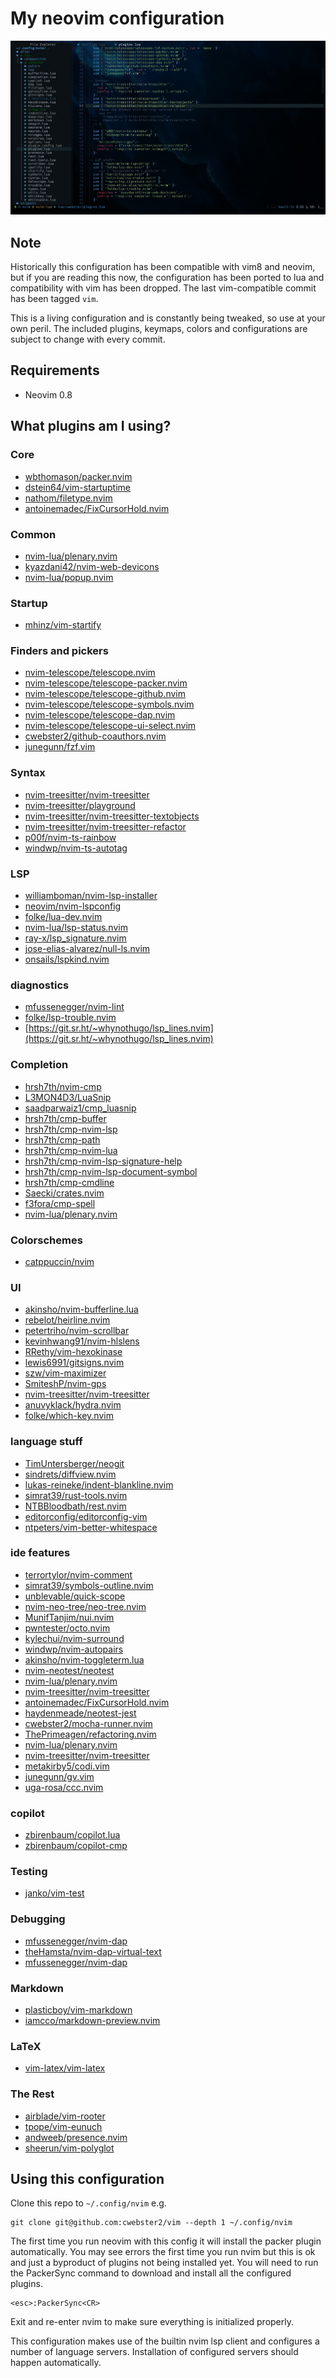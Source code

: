 # My neovim configuration

![image](https://raw.githubusercontent.com/cwebster2/vim/nvim-lua/.images/screenshot.png)

## Note
Historically this configuration has been compatible with vim8 and neovim, but if you are
reading this now, the configuration has been ported to lua and compatibility
with vim has been dropped.  The last vim-compatible commit has been tagged `vim`.

This is a living configuration and is constantly being tweaked, so use at your
own peril.  The included plugins, keymaps, colors and configurations are subject
to change with every commit.

## Requirements

- Neovim 0.8

## What plugins am I using?

### Core
 - [wbthomason/packer.nvim](https://github.com/wbthomason/packer.nvim)
 - [dstein64/vim-startuptime](https://github.com/dstein64/vim-startuptime)
 - [nathom/filetype.nvim](https://github.com/nathom/filetype.nvim)
 - [antoinemadec/FixCursorHold.nvim](https://github.com/antoinemadec/FixCursorHold.nvim)

### Common
- [nvim-lua/plenary.nvim](https://github.com/nvim-lua/plenary.nvim)
- [kyazdani42/nvim-web-devicons](https://github.com/kyazdani42/nvim-web-devicons)
- [nvim-lua/popup.nvim](https://github.com/nvim-lua/popup.nvim)

### Startup
 - [mhinz/vim-startify](https://github.com/mhinz/vim-startify)

### Finders and pickers
 - [nvim-telescope/telescope.nvim](https://github.com/nvim-telescope/telescope.nvim)
 - [nvim-telescope/telescope-packer.nvim](https://github.com/nvim-telescope/telescope-packer.nvim)
 - [nvim-telescope/telescope-github.nvim](https://github.com/nvim-telescope/telescope-github.nvim)
 - [nvim-telescope/telescope-symbols.nvim](https://github.com/nvim-telescope/telescope-symbols.nvim)
 - [nvim-telescope/telescope-dap.nvim](https://github.com/nvim-telescope/telescope-dap.nvim)
 - [nvim-telescope/telescope-ui-select.nvim](https://github.com/nvim-telescope/telescope-ui-select.nvim)
 - [cwebster2/github-coauthors.nvim](https://github.com/cwebster2/github-coauthors.nvim)
 - [junegunn/fzf.vim](https://github.com/junegunn/fzf.vim)

### Syntax
 - [nvim-treesitter/nvim-treesitter](https://github.com/nvim-treesitter/nvim-treesitter)
 - [nvim-treesitter/playground](https://github.com/nvim-treesitter/playground)
 - [nvim-treesitter/nvim-treesitter-textobjects](https://github.com/nvim-treesitter/nvim-treesitter-textobjects)
 - [nvim-treesitter/nvim-treesitter-refactor](https://github.com/nvim-treesitter/nvim-treesitter-refactor)
 - [p00f/nvim-ts-rainbow](https://github.com/p00f/nvim-ts-rainbow)
 - [windwp/nvim-ts-autotag](https://github.com/windwp/nvim-ts-autotag)

### LSP
 - [williamboman/nvim-lsp-installer](https://github.com/williamboman/nvim-lsp-installer)
 - [neovim/nvim-lspconfig](https://github.com/neovim/nvim-lspconfig)
 - [folke/lua-dev.nvim](https://github.com/folke/lua-dev.nvim)
 - [nvim-lua/lsp-status.nvim](https://github.com/nvim-lua/lsp-status.nvim)
 - [ray-x/lsp_signature.nvim](https://github.com/ray-x/lsp_signature.nvim)
 - [jose-elias-alvarez/null-ls.nvim](https://github.com/jose-elias-alvarez/null-ls.nvim)
 - [onsails/lspkind.nvim](https://github.com/onsails/lspkind.nvim)

### diagnostics
 - [mfussenegger/nvim-lint](https://github.com/mfussenegger/nvim-lint)
 - [folke/lsp-trouble.nvim](https://github.com/folke/lsp-trouble.nvim)
 - [https://git.sr.ht/~whynothugo/lsp_lines.nvim](https://git.sr.ht/~whynothugo/lsp_lines.nvim)

### Completion
 - [hrsh7th/nvim-cmp](https://github.com/hrsh7th/nvim-cmp)
 - [L3MON4D3/LuaSnip](https://github.com/L3MON4D3/LuaSnip)
 - [saadparwaiz1/cmp_luasnip](https://github.com/saadparwaiz1/cmp_luasnip)
 - [hrsh7th/cmp-buffer](https://github.com/hrsh7th/cmp-buffer)
 - [hrsh7th/cmp-nvim-lsp](https://github.com/hrsh7th/cmp-nvim-lsp)
 - [hrsh7th/cmp-path](https://github.com/hrsh7th/cmp-path)
 - [hrsh7th/cmp-nvim-lua](https://github.com/hrsh7th/cmp-nvim-lua)
 - [hrsh7th/cmp-nvim-lsp-signature-help](https://github.com/hrsh7th/cmp-nvim-lsp-signature-help)
 - [hrsh7th/cmp-nvim-lsp-document-symbol](https://github.com/hrsh7th/cmp-nvim-lsp-document-symbol)
 - [hrsh7th/cmp-cmdline](https://github.com/hrsh7th/cmp-cmdline)
 - [Saecki/crates.nvim](https://github.com/Saecki/crates.nvim)
 - [f3fora/cmp-spell](https://github.com/f3fora/cmp-spell)
 - [nvim-lua/plenary.nvim](https://github.com/nvim-lua/plenary.nvim)

### Colorschemes
 - [catppuccin/nvim](https://github.com/catppuccin/nvim)

### UI
 - [akinsho/nvim-bufferline.lua](https://github.com/akinsho/nvim-bufferline.lua)
 - [rebelot/heirline.nvim](https://github.com/rebelot/heirline.nvim)
 - [petertriho/nvim-scrollbar](https://github.com/petertriho/nvim-scrollbar)
 - [kevinhwang91/nvim-hlslens](https://github.com/kevinhwang91/nvim-hlslens)
 - [RRethy/vim-hexokinase](https://github.com/RRethy/vim-hexokinase)
 - [lewis6991/gitsigns.nvim](https://github.com/lewis6991/gitsigns.nvim)
 - [szw/vim-maximizer](https://github.com/szw/vim-maximizer)
 - [SmiteshP/nvim-gps](https://github.com/SmiteshP/nvim-gps)
 - [nvim-treesitter/nvim-treesitter](https://github.com/nvim-treesitter/nvim-treesitter)
 - [anuvyklack/hydra.nvim](https://github.com/anuvyklack/hydra.nvim)
 - [folke/which-key.nvim](https://github.com/folke/which-key.nvim)

### language stuff
 - [TimUntersberger/neogit](https://github.com/TimUntersberger/neogit)
 - [sindrets/diffview.nvim](https://github.com/sindrets/diffview.nvim)
 - [lukas-reineke/indent-blankline.nvim](https://github.com/lukas-reineke/indent-blankline.nvim)
 - [simrat39/rust-tools.nvim](https://github.com/simrat39/rust-tools.nvim)
 - [NTBBloodbath/rest.nvim](https://github.com/NTBBloodbath/rest.nvim)
 - [editorconfig/editorconfig-vim](https://github.com/editorconfig/editorconfig-vim)
 - [ntpeters/vim-better-whitespace](https://github.com/ntpeters/vim-better-whitespace)

### ide features
 - [terrortylor/nvim-comment](https://github.com/terrortylor/nvim-comment)
 - [simrat39/symbols-outline.nvim](https://github.com/simrat39/symbols-outline.nvim)
 - [unblevable/quick-scope](https://github.com/unblevable/quick-scope)
 - [nvim-neo-tree/neo-tree.nvim](https://github.com/nvim-neo-tree/neo-tree.nvim)
 - [MunifTanjim/nui.nvim](https://github.com/MunifTanjim/nui.nvim)
 - [pwntester/octo.nvim](https://github.com/pwntester/octo.nvim)
 - [kylechui/nvim-surround](https://github.com/kylechui/nvim-surround)
 - [windwp/nvim-autopairs](https://github.com/windwp/nvim-autopairs)
 - [akinsho/nvim-toggleterm.lua](https://github.com/akinsho/nvim-toggleterm.lua)
 - [nvim-neotest/neotest](https://github.com/nvim-neotest/neotest)
 - [nvim-lua/plenary.nvim](https://github.com/nvim-lua/plenary.nvim)
 - [nvim-treesitter/nvim-treesitter](https://github.com/nvim-treesitter/nvim-treesitter)
 - [antoinemadec/FixCursorHold.nvim](https://github.com/antoinemadec/FixCursorHold.nvim)
 - [haydenmeade/neotest-jest](https://github.com/haydenmeade/neotest-jest)
 - [cwebster2/mocha-runner.nvim](https://github.com/cwebster2/mocha-runner.nvim)
 - [ThePrimeagen/refactoring.nvim](https://github.com/ThePrimeagen/refactoring.nvim)
 - [nvim-lua/plenary.nvim](https://github.com/nvim-lua/plenary.nvim)
 - [nvim-treesitter/nvim-treesitter](https://github.com/nvim-treesitter/nvim-treesitter)
 - [metakirby5/codi.vim](https://github.com/metakirby5/codi.vim)
 - [junegunn/gv.vim](https://github.com/junegunn/gv.vim)
 - [uga-rosa/ccc.nvim](https://github.com/uga-rosa/ccc.nvim)

### copilot
 - [zbirenbaum/copilot.lua](https://github.com/zbirenbaum/copilot.lua)
 - [zbirenbaum/copilot-cmp](https://github.com/zbirenbaum/copilot-cmp)

### Testing
 - [janko/vim-test](https://github.com/janko/vim-test)

### Debugging
 - [mfussenegger/nvim-dap](https://github.com/mfussenegger/nvim-dap)
 - [theHamsta/nvim-dap-virtual-text](https://github.com/theHamsta/nvim-dap-virtual-text)
 - [mfussenegger/nvim-dap](https://github.com/mfussenegger/nvim-dap)

### Markdown
 - [plasticboy/vim-markdown](https://github.com/plasticboy/vim-markdown)
 - [iamcco/markdown-preview.nvim](https://github.com/iamcco/markdown-preview.nvim)

### LaTeX
 - [vim-latex/vim-latex](https://github.com/vim-latex/vim-latex)

### The Rest
 - [airblade/vim-rooter](https://github.com/airblade/vim-rooter)
 - [tpope/vim-eunuch](https://github.com/tpope/vim-eunuch)
 - [andweeb/presence.nvim](https://github.com/andweeb/presence.nvim)
 - [sheerun/vim-polyglot](https://github.com/sheerun/vim-polyglot)

## Using this configuration

Clone this repo to `~/.config/nvim` e.g.

    git clone git@github.com:cwebster2/vim --depth 1 ~/.config/nvim

The first time you run neovim with this config it will install the packer plugin
automatically.  You may see errors the first time you run nvim but this is ok and
just a byproduct of plugins not being installed yet.
You will need to run the PackerSync command to download and install
all the configured plugins.

    <esc>:PackerSync<CR>

Exit and re-enter nvim to make sure everything is initialized properly.

This configuration makes use of the builtin nvim lsp client and configures a number
of language servers. Installation of configured servers should happen automatically. 



